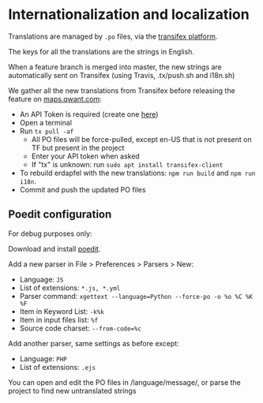 # Internationalization and localization

Translations are managed by `.po` files, via the [transifex platform](https://www.transifex.com/qwant-1/qwant-maps/).

The keys for all the translations are the strings in English.

When a feature branch is merged into master, the new strings are automatically sent on Transifex (using Travis, .tx/push.sh and i18n.sh)

We gather all the new translations from Transifex before releasing the feature on [maps.qwant.com](maps.qwant.com):

* An API Token is required (create one [here](https://www.transifex.com/user/settings/api/))
* Open a terminal
* Run ```tx pull -af```
  * All PO files will be force-pulled, except en-US that is not present on TF but present in the project
  * Enter your API token when asked
  * If "tx" is unknown: run ```sudo apt install transifex-client ```
* To rebuild erdapfel with the new translations: ```npm run build``` and ```npm run i18n```.
* Commit and push the updated PO files


## Poedit configuration

For debug purposes only:

Download and install [poedit](https://poedit.net/download).

Add a new parser in File > Preferences > Parsers > New:

* Language: ```JS```
* List of extensions: ```*.js, *.yml```
* Parser command: ```xgettext --language=Python --force-po -o %o %C %K %F```
* Item in Keyword List: ```-k%k```
* Item in input files list: ```%f```
* Source code charset: ```--from-code=%c```
    
Add another parser, same settings as before except:

* Language: ```PHP```
* List of extensions: ```.ejs```

You can open and edit the PO files in /language/message/, or parse the project to find new untranslated strings